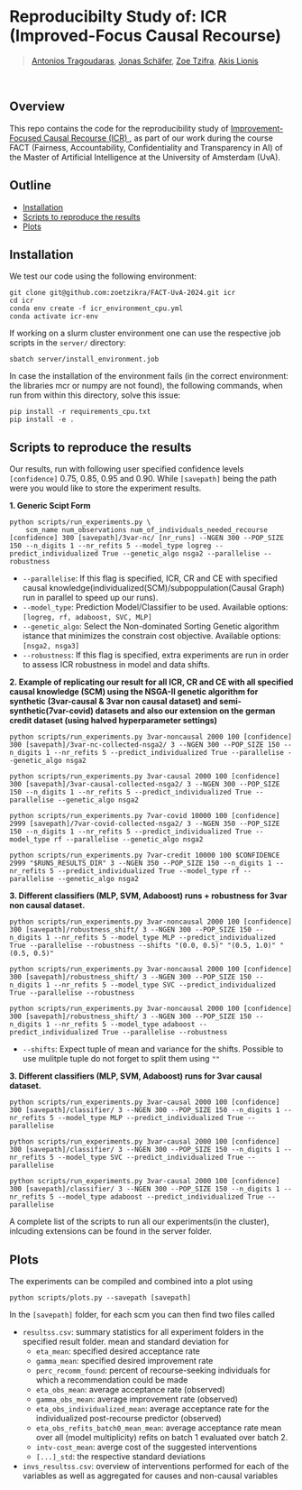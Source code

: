 # Reproducibilty Study of: ICR (Improved-Focus Causal Recourse)


> [Antonios Tragoudaras](https://github.com/antragoudaras/), 
[Jonas Schäfer](https://github.com/schaefjo), 
[Zoe Tzifra](), 
[Akis Lionis]()
<br>

## Overview
This repo contains the code for the reproducibility study of [Improvement-Focused Causal Recourse (ICR)
](https://arxiv.org/abs/2210.15709), as part of our work during the course FACT (Fairness, Accountability, Confidentiality and Transparency in AI) of the Master of Artificial Intelligence at the University of Amsterdam (UvA).

## Outline
- [Installation](#installation)
- [Scripts to reproduce the results](#scripts-to-reproduce-the-results)
- [Plots](#plots)

## Installation
We test our code using the following environment:
```angular2html
git clone git@github.com:zoetzikra/FACT-UvA-2024.git icr
cd icr
conda env create -f icr_environment_cpu.yml 
conda activate icr-env
```
If working on a slurm cluster environment one can use the respective job scripts in the ```server/``` directory:
```angular2html
sbatch server/install_environment.job
```

In case the installation of the environment fails (in the correct environment: the libraries mcr or numpy are not found), the following commands, when run from within this directory, solve this issue:
```angular2html
pip install -r requirements_cpu.txt
pip install -e .
```

## Scripts to reproduce the results
Our results, run with following user specified confidence levels ``[confidence]`` 0.75, 0.85, 0.95 and 0.90. While ```[savepath]``` being the path were you would like to store the experiment results.

**1. Generic Scipt Form**
```shell
python scripts/run_experiments.py \
    scm_name num_observations num_of_individuals_needed_recourse [confidence] 300 [savepath]/3var-nc/ [nr_runs] --NGEN 300 --POP_SIZE 150 --n_digits 1 --nr_refits 5 --model_type logreg --predict_individualized True --genetic_algo nsga2 --parallelise --robustness 
```
  - `--parallelise`: If this flag is specified, ICR, CR and CE with specified causal knowledge(individualized(SCM)/subpoppulation(Causal Graph) run in parallel to speed up our runs). 
  - `--model_type`: Prediction Model/Classifier to be used. Available options: `[logreg, rf, adaboost, SVC, MLP]`
  - `--genetic_algo`: Select the Non-dominated Sorting Genetic algorithm istance that minimizes the constrain cost objective. Available options: `[nsga2, nsga3]`
  - `--robustness`: If this flag is specified, extra experiments are run in order to assess ICR robustness in model and data shifts.
 
**2. Example of replicating our result for all ICR, CR and CE with all specified causal knowledge (SCM) using the NSGA-II genetic algorithm for synthetic (3var-causal & 3var non causal dataset) and semi-synthetic(7var-covid) datasets and also our extension on the german credit dataset (using halved hyperparameter settings)**
```shell
python scripts/run_experiments.py 3var-noncausal 2000 100 [confidence] 300 [savepath]/3var-nc-collected-nsga2/ 3 --NGEN 300 --POP_SIZE 150 --n_digits 1 --nr_refits 5 --predict_individualized True --parallelise --genetic_algo nsga2

python scripts/run_experiments.py 3var-causal 2000 100 [confidence] 300 [savepath]/3var-causal-collected-nsga2/ 3 --NGEN 300 --POP_SIZE 150 --n_digits 1 --nr_refits 5 --predict_individualized True --parallelise --genetic_algo nsga2

python scripts/run_experiments.py 7var-covid 10000 100 [confidence] 2999 [savepath]/7var-covid-collected-nsga2/ 3 --NGEN 350 --POP_SIZE 150 --n_digits 1 --nr_refits 5 --predict_individualized True --model_type rf --parallelise --genetic_algo nsga2

python scripts/run_experiments.py 7var-credit 10000 100 $CONFIDENCE 2999 "$RUNS_RESULTS_DIR" 3 --NGEN 350 --POP_SIZE 150 --n_digits 1 --nr_refits 5 --predict_individualized True --model_type rf --parallelise --genetic_algo nsga2
```
**3. Different classifiers (MLP, SVM, Adaboost) runs + robustness for 3var non causal dataset.**
```shell
python scripts/run_experiments.py 3var-noncausal 2000 100 [confidence] 300 [savepath]/robustness_shift/ 3 --NGEN 300 --POP_SIZE 150 --n_digits 1 --nr_refits 5 --model_type MLP --predict_individualized True --parallelise --robustness --shifts "(0.0, 0.5)" "(0.5, 1.0)" "(0.5, 0.5)"

python scripts/run_experiments.py 3var-noncausal 2000 100 [confidence] 300 [savepath]/robustness_shift/ 3 --NGEN 300 --POP_SIZE 150 --n_digits 1 --nr_refits 5 --model_type SVC --predict_individualized True --parallelise --robustness

python scripts/run_experiments.py 3var-noncausal 2000 100 [confidence] 300 [savepath]/robustness_shift/ 3 --NGEN 300 --POP_SIZE 150 --n_digits 1 --nr_refits 5 --model_type adaboost --predict_individualized True --parallelise --robustness
```
- `--shifts`: Expect tuple of mean and variance for the shifts. Possible to use mulitple tuple do not forget to split them using `""`

**3. Different classifiers (MLP, SVM, Adaboost) runs for 3var causal dataset.**
```shell
python scripts/run_experiments.py 3var-causal 2000 100 [confidence] 300 [savepath]/classifier/ 3 --NGEN 300 --POP_SIZE 150 --n_digits 1 --nr_refits 5 --model_type MLP --predict_individualized True --parallelise

python scripts/run_experiments.py 3var-causal 2000 100 [confidence] 300 [savepath]/classifier/ 3 --NGEN 300 --POP_SIZE 150 --n_digits 1 --nr_refits 5 --model_type SVC --predict_individualized True --parallelise

python scripts/run_experiments.py 3var-causal 2000 100 [confidence] 300 [savepath]/classifier/ 3 --NGEN 300 --POP_SIZE 150 --n_digits 1 --nr_refits 5 --model_type adaboost --predict_individualized True --parallelise
```


A complete list of the scripts to run all our experiments(in the cluster), inlcuding extensions can be found in the server folder.

## Plots 

The experiments can be compiled and combined into a plot using 

```shell
python scripts/plots.py --savepath [savepath]
```

In the ``[savepath]`` folder, for each scm you can then find two files called

- ``resultss.csv``: summary statistics for all experiment folders in the specified result folder. mean and standard deviation for
  - `eta_mean`: specified desired acceptance rate
  - `gamma_mean`: specified desired improvement rate
  - `perc_recomm_found`: percent of recourse-seeking individuals for which a recommendation could be made
  - `eta_obs_mean`: average acceptance rate (observed)
  - `gamma_obs_mean`: average improvement rate (observed)
  - `eta_obs_individualized_mean`: average acceptance rate for the individualized post-recourse predictor (observed)
  - `eta_obs_refits_batch0_mean_mean`: average acceptance rate mean over all (model multiplicity) refits on batch 1 evaluated over batch 2. 
  - `intv-cost_mean`: averge cost of the suggested interventions
  - `[...]_std`: the respective standard deviations
- ``invs_resultss.csv``: overview of interventions performed for each of the variables as well as aggregated for causes and non-causal variables

